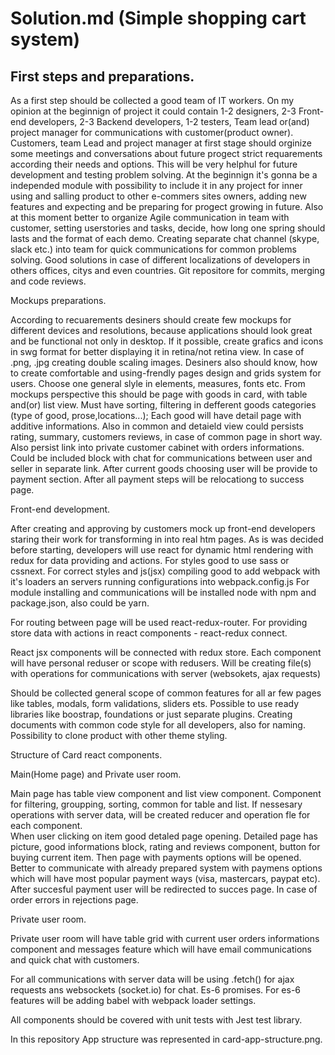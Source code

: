 # Solution.md (Simple shopping cart system)


<h2>First steps and preparations.</h2>

As a first step should be collected a good team of IT workers.
On my opinion at the beginnign of project it could contain 1-2 designers, 2-3 Front-end developers, 2-3 Backend developers, 1-2 testers, Team lead or(and) project manager for communications with customer(product owner).
Customers, team Lead and project manager at first stage should orginize some meetings and conversations about future progect strict requarements  according their needs and options. 
This will be very helphul for future development and testing problem solving.
At the beginnign it's gonna be a independed module with possibility to include it in any project for inner using and salling product to other e-commers sites owners, adding new features and expecting and be preparing for progect growing in future.
Also at this moment better to organize Agile communication in team with customer, setting userstories and tasks, decide, how long one spring should lasts and the format of each demo.
Creating separate chat channel (skype, slack etc.) into team for quick communications for common problems solving. Good solutions in case of different localizations of developers in others offices, citys and even countries.
Git repositore for commits, merging and code reviews.

Mockups preparations.

According to recuarements desiners should create few mockups for different devices and resolutions, because applications should look great and be functional not only in desktop. 
If it possible, create grafics and icons in swg format for better displaying it in retina/not retina view. In case of .png, .jpg creating double scaling images. 
Desiners also should know, how to create comfortable and using-frendly pages design and grids system for users. Choose one general slyle in elements, measures, fonts etc.
From mockups perspective this should be page with goods in card, with table and(or) list view. Must have sorting, filtering in defferent goods categories (type of good, prose,locations...);
Each good will have detail page with additive informations. Also in common and detaield view could persists rating, summary, customers reviews, in case of common page in short way. Also persist link into private customer cabinet with orders informations. Could be included block with chat for communications between user and seller in separate link.
After current goods choosing user will be provide to payment section. After all payment steps will be relocationg to success page.

Front-end development.

After creating and approving by customers mock up front-end developers staring their work for transforming in into real htm pages.
As is was decided before starting, developers will use react for dynamic html rendering with redux for data providing and actions.
For styles good to use sass or cssnext. For correct styles and js(jsx) compiling good to add webpack with it's loaders an servers running configurations into webpack.config.js
For module installing and communications will be installed node with npm and package.json, also could be yarn. 

For routing between page will be used react-redux-router. For providing store data with actions in react components - react-redux connect.

React jsx components will be connected with redux store. Each component will have personal reduser or scope with redusers. Will be creating file(s) with operations for communications with server (websokets, ajax requests)

Should be collected general scope of common features for all ar few pages like tables, modals, form validations, sliders ets. Possible to use ready libraries like boostrap, foundations or just separate plugins.
Creating documents with common code style for all developers, also for naming. Possibility to clone product with other theme styling.

Structure of Card react components.

Main(Home page) and Private user room.

Main page has table view component and list view component. Component for filtering, groupping, sorting, common for table and list.
If nessesary operations with server data, will be created reducer and operation fle for each component.  
When user clicking on item good detaled page opening. Detailed page has picture, good informations block, rating and reviews component, button for buying current item.
Then page with payments options will be opened. Better to communicate with already prepared system with paymens options which will have most popular payment ways (visa, mastercars, paypat etc).
After succesful payment user will be redirected to succes page. In case of order errors in rejections page.

Private user room.

Private user room will have table grid with current user orders informations component and messages feature which will have email communications and quick chat with customers.

For all communications with server data will be using .fetch() for ajax requests ans websockets (socket.io) for chat. Es-6 promises. For es-6 features will be adding babel with webpack loader settings.

All components should be covered with unit tests with Jest test library.

In this repository App structure was represented in card-app-structure.png.